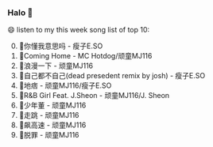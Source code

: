 

### Halo 👋

😄 listen to my this week song list of top 10:

0. 🌈你懂我意思吗 - 瘦子E.SO
1. 🌈Coming Home - MC Hotdog/顽童MJ116
2. 🌈浪漫一下 - 顽童MJ116
3. 🌈自己都不自己(dead presedent remix by josh) - 瘦子E.SO
4. 🌈地痞 - 顽童MJ116/瘦子E.SO
5. 🌈R&B Girl Feat. J.Sheon - 顽童MJ116/J. Sheon
6. 🌈少年董  - 顽童MJ116
7. 🌈走跳 - 顽童MJ116
8. 🌈飙高速 - 顽童MJ116
9. 🌈脱罪 - 顽童MJ116

